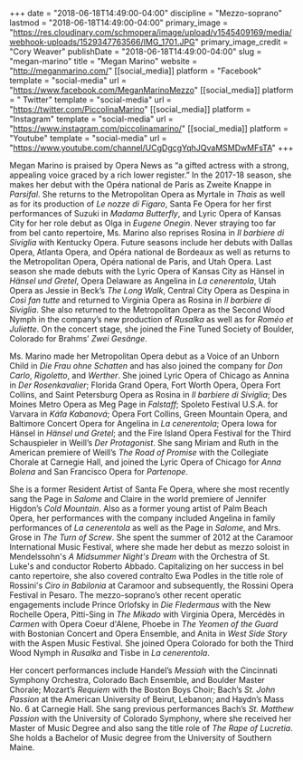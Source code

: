 +++
date = "2018-06-18T14:49:00-04:00"
discipline = "Mezzo-soprano"
lastmod = "2018-06-18T14:49:00-04:00"
primary_image = "https://res.cloudinary.com/schmopera/image/upload/v1545409169/media/webhook-uploads/1529347763566/IMG_1701.JPG"
primary_image_credit = "Cory Weaver"
publishDate = "2018-06-18T14:49:00-04:00"
slug = "megan-marino"
title = "Megan Marino"
website = "http://meganmarino.com/"
[[social_media]]
platform = "Facebook"
template = "social-media"
url = "https://www.facebook.com/MeganMarinoMezzo"
[[social_media]]
platform = " Twitter"
template = "social-media"
url = "https://twitter.com/PiccolinaMarino"
[[social_media]]
platform = "Instagram"
template = "social-media"
url = "https://www.instagram.com/piccolinamarino/"
[[social_media]]
platform = "Youtube"
template = "social-media"
url = "https://www.youtube.com/channel/UCgDgcgYqhJQvaMSMDwMFsTA"
+++

Megan Marino is praised by Opera News as “a gifted actress with  a strong, appealing voice graced by a rich lower register.” In the 2017-18 season, she makes her debut with the Opéra national de Paris as Zweite Knappe in *Parsifal*.  She returns to the Metropolitan Opera as Myrtale in *Thais* as well as for its production of *Le nozze di Figaro*, Santa Fe Opera for her first performances of Suzuki in *Madama Butterfly*, and Lyric Opera of Kansas City for her role debut as Olga in *Eugene Onegin*. Never straying too far from bel canto repertoire, Ms. Marino also reprises Rosina in *Il barbiere di Siviglia* with Kentucky Opera.  Future seasons include her debuts with Dallas Opera, Atlanta Opera, and Opéra national de Bordeaux as well as returns to the Metropolitan Opera, Opéra national de Paris, and Utah Opera.  Last season she made debuts with the Lyric Opera of Kansas City as Hänsel in *Hänsel und Gretel*, Opera Delaware as Angelina in *La cenerentola*, Utah Opera as Jessie in Beck’s *The Long Walk*, Central City Opera as Despina in *Così fan tutte* and returned to Virginia Opera as Rosina in *Il barbiere di Siviglia*. She also returned to the Metropolitan Opera as the Second Wood Nymph in the company’s new production of *Rusalka* as well as for *Roméo et Juliette*.  On the concert stage, she joined the Fine Tuned Society of Boulder, Colorado for Brahms’ *Zwei Gesänge*.

Ms. Marino made her Metropolitan Opera debut as a Voice of an Unborn Child in *Die Frau ohne Schatten* and has also joined the company for *Don Carlo*, *Rigoletto*, and *Werther*. She joined Lyric Opera of Chicago as Annina in *Der Rosenkavalier*; Florida Grand Opera, Fort Worth Opera, Opera Fort Collins, and Saint Petersburg Opera as Rosina in *Il barbiere di Siviglia*; Des Moines Metro Opera as Meg Page in *Falstaff*; Spoleto Festival U.S.A. for Varvara in *Káťa Kabanová*; Opera Fort Collins, Green Mountain Opera, and Baltimore Concert Opera for Angelina in *La cenerentola*; Opera Iowa for Hänsel in *Hänsel und Gretel*; and the Fire Island Opera Festival for the Third Schauspieler in Weill’s *Der Protagonist*. She sang Miriam and Ruth in the American premiere of Weill’s *The Road of Promise* with the Collegiate Chorale at Carnegie Hall, and joined the Lyric Opera of Chicago for *Anna Bolena* and San Francisco Opera for *Partenope*.

She is a former Resident Artist of Santa Fe Opera, where she most recently sang the Page in *Salome* and Claire in the world premiere of Jennifer Higdon’s *Cold Mountain*. Also as a former young artist of Palm Beach Opera, her performances with the company included Angelina in family performances of *La cenerentola* as well as the Page in *Salome*, and Mrs. Grose in *The Turn of Screw*. She spent the summer of 2012 at the Caramoor International Music Festival, where she made her debut as mezzo soloist in Mendelssohn's *A Midsummer Night's Dream* with the Orchestra of St. Luke's and conductor Roberto Abbado. Capitalizing on her success in bel canto repertoire, she also covered contralto Ewa Podles in the title role of Rossini's *Ciro in Babilonia* at Caramoor and subsequently, the Rossini Opera Festival in Pesaro. The mezzo-soprano’s other recent operatic engagements include Prince Orlofsky in *Die Fledermaus* with the New Rochelle Opera, Pitti-Sing in *The Mikado* with Virginia Opera, Mercédès in *Carmen* with Opera Coeur d'Alene, Phoebe in *The Yeomen of the Guard* with Bostonian Concert and Opera Ensemble, and Anita in *West Side Story* with the Aspen Music Festival. She joined Opera Colorado for both the Third Wood Nymph in *Rusalka* and Tisbe in *La cenerentola*.

Her concert performances include Handel’s *Messiah* with the Cincinnati Symphony Orchestra, Colorado Bach Ensemble, and Boulder Master Chorale; Mozart’s *Requiem* with the Boston Boys Choir; Bach’s *St. John Passion* at the American University of Beirut, Lebanon; and Haydn’s Mass No. 6 at Carnegie Hall. She sang previous performances Bach’s *St. Matthew Passion* with the University of Colorado Symphony, where she received her Master of Music Degree and also sang the title role of *The Rape of Lucretia*. She holds a Bachelor of Music degree from the University of Southern Maine.

